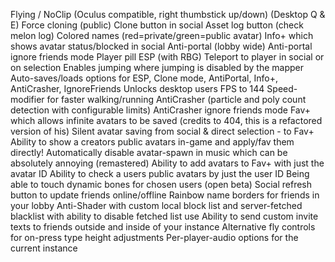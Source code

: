 Flying / NoClip (Oculus compatible, right thumbstick up/down) (Desktop Q & E)
Force cloning (public)
Clone button in social
Asset log button (check melon log)
Colored names (red=private/green=public avatar)
Info+ which shows avatar status/blocked in social
Anti-portal (lobby wide)
Anti-portal ignore friends mode
Player pill ESP (with RBG)
Teleport to player in social or on selection
Enables jumping where jumping is disabled by the mapper
Auto-saves/loads options for ESP, Clone mode, AntiPortal, Info+, AntiCrasher, IgnoreFriends
Unlocks desktop users FPS to 144
Speed-modifier for faster walking/running
AntiCrasher (particle and poly count detection with configurable limits)
AntiCrasher ignore friends mode
Fav+ which allows infinite avatars to be saved (credits to 404, this is a refactored version of his)
Silent avatar saving from social & direct selection - to Fav+
Ability to show a creators public avatars in-game and apply/fav them directly!
Automatically disable avatar-spawn in music which can be absolutely annoying (remastered)
Ability to add avatars to Fav+ with just the avatar ID
Ability to check a users public avatars by just the user ID
Being able to touch dynamic bones for chosen users (open beta)
Social refresh button to update friends online/offline
Rainbow name borders for friends in your lobby
Anti-Shader with custom local block list and server-fetched blacklist with ability to disable fetched list use
Ability to send custom invite texts to friends outside and inside of your instance
Alternative fly controls for on-press type height adjustments
Per-player-audio options for the current instance
